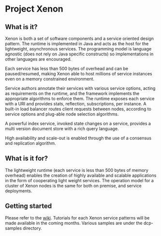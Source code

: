 # Project Xenon

## What is it?

Xenon is both a set of software components and a service oriented design pattern.
The runtime is implemented in Java and acts as the host for the lightweight, asynchronous
services. The programming model is language agnostic (does not rely on Java specific constructs)
so implementations in other languages are encouraged.

Each service has less than 500 bytes
of overhead and can be paused/resumed, making Xenon able to host millions of
service instances even on a memory constrained environment.

Service authors annotate their services with various service options, acting
as requirements on the runtime, and the framework implements the appropriate
algorithms to enforce them. The runtime exposes each service with a URI
and provides stats, reflection, subscriptions, per instance. A built-in load balancer
routes client requests between nodes, according to service options and plug-able
node selection algorithms.

A powerful index service, invoked state changes on a service, provides a multi version
document store with a rich query language.

High availability and scale-out is enabled through the use of a consensus and replication
algorithm.

## What is it for?

The lightweight runtime (each service is less than 500 bytes of memory overhead) enables
the creation of highly available and scalable applications in the form of cooperating light
weight services. The operation model for a cluster of Xenon nodes is the same for both on
premise, and service deployments.

## Getting started

Please refer to the [wiki](https://github.com/vmware/xenon/wiki). Tutorials for each
Xenon service patterns will be made available in the coming months. Various samples
are under the dcp-samples directory.
